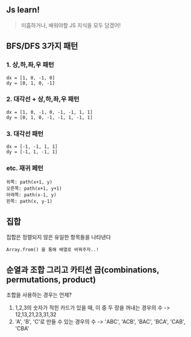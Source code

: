 ## Js learn!

> 미흡하거나, 배워야할 JS 지식을 모두 담겠어!

## BFS/DFS 3가지 패턴

### 1. 상,하,좌,우 패턴

```
dx = [1, 0, -1, 0]
dy = [0, 1, 0, -1]
```

### 2. 대각선 + 상,하,좌,우 패턴

```
dx = [1, 0, -1, 0, -1, -1, 1, 1]
dy = [0, 1, 0, -1, -1, 1, -1, 1]
```

### 3. 대각선 패턴

```
dx = [-1, -1, 1, 1]
dy = [-1, 1, -1, 1]
```

### etc. 재귀 페턴

```
위쪽: path(x+1, y)
오른쪽: path(x+1, y+1)
아래쪽: path(x-1, y)
왼쪽: path(x, y-1)

```

## 집합

집합은 정렬되지 않은 유일한 항목들을 나타낸다

```
Array.from() 을 통해 배열로 바꿔주자..!
```

## 순열과 조합 그리고 카티션 곱(combinations, permutations, product)

조합을 사용하는 경우는 언제?

1. 1,2,3의 숫자가 적힌 카드가 있을 때, 이 중 두 장을 꺼내는 경우의 수 -> 12,13,21,23,31,32
2. 'A', 'B', 'C'로 만들 수 있는 경우의 수 -> 'ABC', 'ACB', 'BAC', 'BCA', 'CAB', 'CBA'
